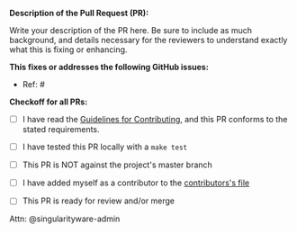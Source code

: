 **Description of the Pull Request (PR):**

Write your description of the PR here. Be sure to include as much background,
and details necessary for the reviewers to understand exactly what this is
fixing or enhancing.


**This fixes or addresses the following GitHub issues:**

- Ref: #


**Checkoff for all PRs:**

- [ ] I have read the [Guidelines for Contributing](https://github.com/singularityware/singularity/blob/master/CONTRIBUTING.md), and this PR conforms to the stated requirements.
- [ ] I have tested this PR locally with a `make test`
- [ ] This PR is NOT against the project's master branch
- [ ] I have added myself as a contributor to the [contributors's file](https://github.com/singularityware/singularity/blob/master/CONTRIBUTORS.md)
- [ ] This PR is ready for review and/or merge


Attn: @singularityware-admin

